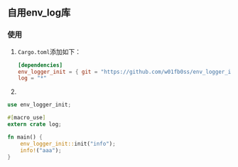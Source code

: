 ## 自用env_log库
### 使用

1. `Cargo.toml`添加如下：
   ```toml
   [dependencies]
   env_logger_init = { git = "https://github.com/w01fb0ss/env_logger_init" }
   log = "*"
   ```
2. 

```rust
use env_logger_init;

#[macro_use]
extern crate log;

fn main() {
    env_logger_init::init("info");
    info!("aaa");
}

```